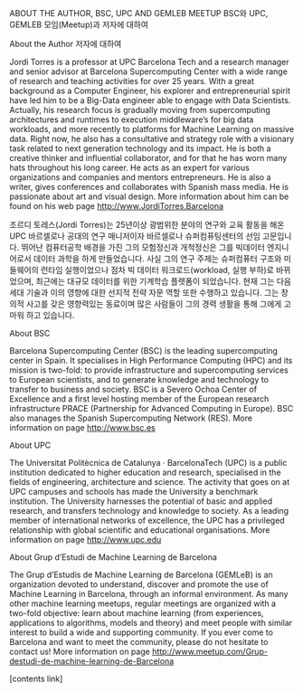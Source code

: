 ABOUT THE AUTHOR, BSC, UPC AND GEMLEB MEETUP
BSC와 UPC, GEMLEB 모임(Meetup)과 저자에 대하여

About the Author
저자에 대하여

Jordi Torres is a professor at UPC Barcelona Tech and a research manager and senior advisor at Barcelona Supercomputing Center with a wide range of research and teaching activities for over 25 years. With a great background as a Computer Engineer, his explorer and entrepreneurial spirit have led him to be a Big-Data engineer able to engage with Data Scientists. Actually, his research focus is gradually moving from supercomputing architectures and runtimes to execution middleware’s for big data workloads, and more recently to platforms for Machine Learning on massive data. Right now, he also has a consultative and strategy role with a visionary task related to next generation technology and its impact. He is both a creative thinker and influential collaborator, and for that he has worn many hats throughout his long career. He acts as an expert for various organizations and companies and mentors entrepreneurs. He is also a writer, gives conferences and collaborates with Spanish mass media. He is passionate about art and visual design. More information about him can be found on his web page http://www.JordiTorres.Barcelona

조르디 토레스(Jordi Torres)는 25년이상 광범위한 분야의 연구와 교육 활동을 해온 UPC 바르셀로나 공대의 연구 매니저이자 바르셀로나 슈퍼컴퓨팅센터의 선임 고문입니다. 뛰어난 컴퓨터공학 배경을 가진 그의 모험정신과 개척정신은 그를 빅데이터 엔지니어로서 데이터 과학을 하게 만들었습니다. 사실 그의 연구 주제는 슈퍼컴퓨터 구조와 미들웨어의 런타임 실행이었으나 점차 빅 데이터 워크로드(workload, 실행 부하)로 바뀌었으며, 최근에는 대규모 데이터를 위한 기계학습 플렛폼이 되었습니다. 현재 그는 다음 세대 기술과 이의 영향에 대한 선지적 전략 자문 역할 또한 수행하고 있습니다. 그는 창의적 사고를 갖은 영향력있는 동료이며 많은 사람들이 그의 경력 생활을 통해 그에게 고마워 하고 있습니다.

About BSC

Barcelona Supercomputing Center (BSC) is the leading supercomputing center in Spain. It specialises in High Performance Computing (HPC) and its mission is two-fold: to provide infrastructure and supercomputing services to European scientists, and to generate knowledge and technology to transfer to business and society. BSC is a Severo Ochoa Center of Excellence and a first level hosting member of the European research infrastructure PRACE (Partnership for Advanced Computing in Europe). BSC also manages the Spanish Supercomputing Network (RES). More information on page http://www.bsc.es

About UPC

The Universitat Politècnica de Catalunya · BarcelonaTech (UPC) is a public institution dedicated to higher education and research, specialised in the fields of engineering, architecture and science. The activity that goes on at UPC campuses and schools has made the University a benchmark institution. The University harnesses the potential of basic and applied research, and transfers technology and knowledge to society. As a leading member of international networks of excellence, the UPC has a privileged relationship with global scientific and educational organisations. More information on page http://www.upc.edu

About Grup d’Estudi de Machine Learning de Barcelona

The Grup d’Estudis de Machine Learning de Barcelona (GEMLeB) is an organization devoted to understand, discover and promote the use of Machine Learning in Barcelona, through an informal environment. As many other machine learning meetups, regular meetings are organized with a two-fold objective: learn about machine learning (from experiences, applications to algorithms, models and theory) and meet people with similar interest to build a wide and supporting community. If you ever come to Barcelona and want to meet the community, please do not hesitate to contact us! More information on page http://www.meetup.com/Grup-destudi-de-machine-learning-de-Barcelona

[contents link]

